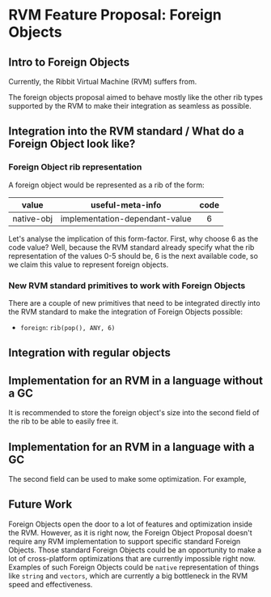 # RVM Feature Proposal: Foreign Objects

## Intro to Foreign Objects

Currently, the Ribbit Virtual Machine (RVM) suffers from.

The foreign objects proposal aimed to behave mostly like the other rib types supported by the RVM to make their
integration as seamless as possible.

## Integration into the RVM standard / What do a Foreign Object look like?

### Foreign Object rib representation

A foreign object would be represented as a rib of the form:

|   value    |        useful-meta-info        | code |
|:----------:|:------------------------------:|:----:|
| native-obj | implementation-dependant-value |  6   |

Let's analyse the implication of this form-factor. First, why choose 6 as the code value? Well, because the RVM standard
already specify what the rib representation of the values 0-5 should be, 6 is the next available code, so we claim this
value to represent foreign objects.

### New RVM standard primitives to work with Foreign Objects

There are a couple of new primitives that need to be integrated directly into the RVM standard to make the integration
of Foreign Objects possible:

- `foreign`: `rib(pop(), ANY, 6)`

## Integration with regular objects

## Implementation for an RVM in a language without a GC

It is recommended to store the foreign object's size into the second field of the rib to be able to easily free it.

## Implementation for an RVM in a language with a GC

The second field can be used to make some optimization. For example,

## Future Work

Foreign Objects open the door to a lot of features and optimization inside the RVM. However, as it is right now, the
Foreign Object Proposal doesn't require any RVM implementation to support specific standard Foreign Objects. Those
standard Foreign Objects could be an opportunity to make a lot of cross-platform optimizations that are currently
impossible right now. Examples of such Foreign Objects could be `native` representation of things like `string`
and `vectors`, which are currently a big bottleneck in the RVM speed and effectiveness.